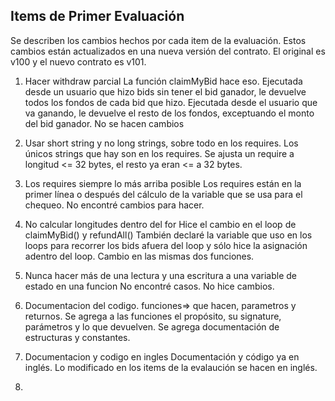 ## Items de Primer Evaluación

Se describen los cambios hechos por cada item de la evaluación. Estos cambios están actualizados en una nueva versión del contrato. El original es v100 y el nuevo contrato es v101.

1) Hacer withdraw parcial
La función claimMyBid hace eso.
Ejecutada desde un usuario que hizo bids sin tener el bid ganador, le devuelve todos los fondos de cada bid que hizo.
Ejecutada desde el usuario que va ganando, le devuelve el resto de los fondos, exceptuando el monto del bid ganador.
No se hacen cambios

2) Usar short string y no long strings, sobre todo en los requires.
Los únicos strings que hay son en los requires.
Se ajusta un require a longitud <= 32 bytes, el resto ya eran <= a 32 bytes.

3) Los requires siempre lo más arriba posible
Los requires están en la primer línea o después del cálculo de la variable que se usa para el chequeo.
No encontré cambios para hacer.

4) No calcular longitudes dentro del for
Hice el cambio en el loop de claimMyBid() y refundAll()
También declaré la variable que uso en los loops para recorrer los bids afuera del loop y sólo hice la asignación adentro del loop. Cambio en las mismas dos funciones.

5) Nunca hacer más de una lectura y una escritura a una variable de estado en una funcion
No encontré casos. No hice cambios.

6) Documentacion del codigo. funciones=> que hacen, parametros y returnos.
Se agrega a las funciones el propósito, su signature, parámetros y lo que devuelven.
Se agrega documentación de estructuras y constantes.

7) Documentacion y codigo en ingles
Documentación y código ya en inglés. Lo modificado en los items de la evalaución se hacen en inglés.

9) 
